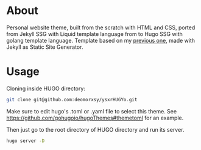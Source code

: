 # About
Personal website theme, built from the scratch with HTML and CSS, ported from Jekyll SSG with Liquid template language from to Hugo SSG with golang template language. Template based on my [previous one](https://github.com/deomorxsy/deomorxsy.github.io/), made with Jekyll as Static Site Generator.

# Usage

Cloning inside HUGO directory:
```sh
git clone git@github.com:deomorxsy/ysxrHUGYo.git
```

Make sure to edit hugo's .toml or .yaml file to select this theme. See https://github.com/gohugoio/hugoThemes#themetoml for an example.

Then just go to the root directory of HUGO directory and run its server.
```sh
hugo server -D
```


